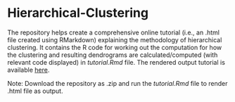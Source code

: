 # Hierarchical-Clustering
The repository helps create a comprehensive online tutorial (i.e., an .html file created using RMarkdown) explaining the methodology of hierarchical clustering. It contains the R code for working out the computation for how the clustering and resulting dendrograms are calculated/computed (with relevant code displayed) in *tutorial.Rmd* file. The rendered output tutorial is available [here](http://rpubs.com/mkchat/992609).

Note: Download the repository as .zip and run the *tutorial.Rmd* file to render .html file as output.


